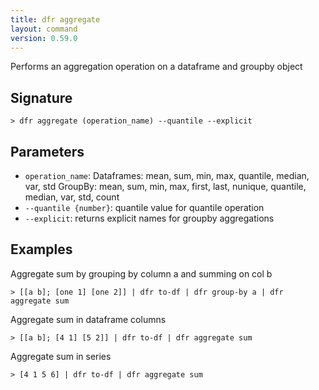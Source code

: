 ```yaml
---
title: dfr aggregate
layout: command
version: 0.59.0
---
```


Performs an aggregation operation on a dataframe and groupby object

## Signature

```> dfr aggregate (operation_name) --quantile --explicit```

## Parameters

 -  `operation_name`:
	Dataframes: mean, sum, min, max, quantile, median, var, std
	GroupBy: mean, sum, min, max, first, last, nunique, quantile, median, var, std, count
 -  `--quantile {number}`: quantile value for quantile operation
 -  `--explicit`: returns explicit names for groupby aggregations

## Examples

Aggregate sum by grouping by column a and summing on col b
```shell
> [[a b]; [one 1] [one 2]] | dfr to-df | dfr group-by a | dfr aggregate sum
```

Aggregate sum in dataframe columns
```shell
> [[a b]; [4 1] [5 2]] | dfr to-df | dfr aggregate sum
```

Aggregate sum in series
```shell
> [4 1 5 6] | dfr to-df | dfr aggregate sum
```
